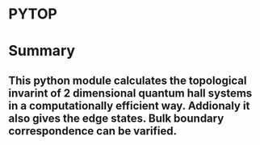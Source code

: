 # PYTOP

# Summary 
## This python module calculates the topological invarint of 2 dimensional quantum hall systems in a computationally efficient way. Addionaly it also gives the edge states. Bulk boundary correspondence can be varified. 
